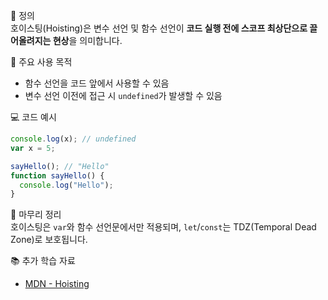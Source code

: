 📘 정의  
호이스팅(Hoisting)은 변수 선언 및 함수 선언이 **코드 실행 전에 스코프 최상단으로 끌어올려지는 현상**을 의미합니다.

🎯 주요 사용 목적  
- 함수 선언을 코드 앞에서 사용할 수 있음  
- 변수 선언 이전에 접근 시 `undefined`가 발생할 수 있음

💻 코드 예시  
```js
console.log(x); // undefined
var x = 5;

sayHello(); // "Hello"
function sayHello() {
  console.log("Hello");
}
```

🧩 마무리 정리  
호이스팅은 `var`와 함수 선언문에서만 적용되며, `let`/`const`는 TDZ(Temporal Dead Zone)로 보호됩니다.

📚 추가 학습 자료  
- [MDN - Hoisting](https://developer.mozilla.org/ko/docs/Glossary/Hoisting)
